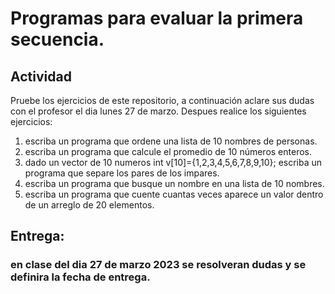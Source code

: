 # Programas para evaluar la primera secuencia.
## Actividad
Pruebe los ejercicios de este repositorio, a continuación aclare sus dudas con el profesor el dia lunes 27 de marzo.
Despues realice los siguientes ejercicios:

1. escriba un programa que ordene una lista de 10 nombres de personas.
2. escriba un programa que calcule el promedio de 10 números enteros.
3. dado un vector de 10 numeros int v[10]={1,2,3,4,5,6,7,8,9,10}; escriba un programa que separe los pares de los impares.
4. escriba un programa que busque un nombre en una lista de 10 nombres.
5. escriba un programa que cuente cuantas veces aparece un valor dentro de un arreglo de 20 elementos.

## Entrega: 
### en clase del dia 27 de marzo 2023 se resolveran dudas y se definira la fecha de entrega.
